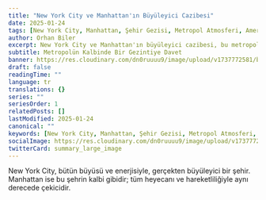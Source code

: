 ```yaml
---
title: "New York City ve Manhattan'ın Büyüleyici Cazibesi"
date: 2025-01-24
tags: [New York City, Manhattan, Şehir Gezisi, Metropol Atmosferi, Amerika Seyahati]
author: Orhan Biler
excerpt: New York City ve Manhattan'ın büyüleyici cazibesi, bu metropol şehrin enerjik ve dinamik atmosferini keşfedin.
subtitle: Metropolün Kalbinde Bir Gezintiye Davet
banner: https://res.cloudinary.com/dn0ruuuu9/image/upload/v1737772581/blog-images/manhattan-city-of-20250124-212924.jpg
draft: false
readingTime: ""
language: tr
translations: {}
series: ""
seriesOrder: 1
relatedPosts: []
lastModified: 2025-01-24
canonical: ""
keywords: [New York City, Manhattan, Şehir Gezisi, Metropol Atmosferi, Amerika Seyahati]
socialImage: https://res.cloudinary.com/dn0ruuuu9/image/upload/v1737772581/blog-images/manhattan-city-of-20250124-212924.jpg
twitterCard: summary_large_image
---
```


New York City, bütün büyüsü ve enerjisiyle, gerçekten büyüleyici bir şehir. Manhattan ise bu şehrin kalbi gibidir; tüm heyecanı ve hareketliliğiyle aynı derecede çekicidir.